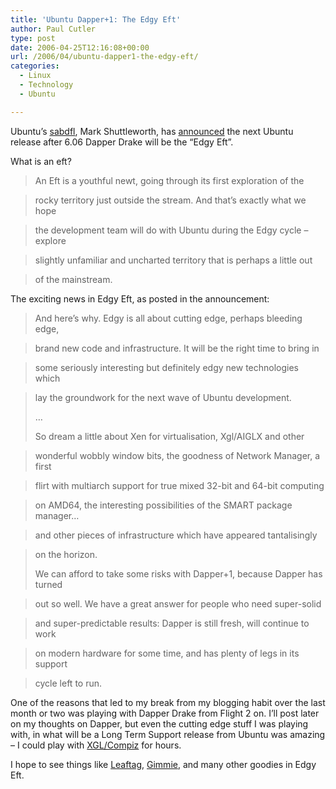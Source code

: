 ```yaml
---
title: 'Ubuntu Dapper+1: The Edgy Eft'
author: Paul Cutler
type: post
date: 2006-04-25T12:16:08+00:00
url: /2006/04/ubuntu-dapper1-the-edgy-eft/
categories:
  - Linux
  - Technology
  - Ubuntu

---
```

Ubuntu&#8217;s [sabdfl][1], Mark Shuttleworth, has [announced][2] the next Ubuntu release after 6.06 Dapper Drake will be the &#8220;Edgy Eft&#8221;.

What is an eft?

> An Eft is a youthful newt, going through its first exploration of the
  
> rocky territory just outside the stream. And that&#8217;s exactly what we hope
  
> the development team will do with Ubuntu during the Edgy cycle &#8211; explore
  
> slightly unfamiliar and uncharted territory that is perhaps a little out
  
> of the mainstream. 

The exciting news in Edgy Eft, as posted in the announcement:

> And here&#8217;s why. Edgy is all about cutting edge, perhaps bleeding edge,
  
> brand new code and infrastructure. It will be the right time to bring in
  
> some seriously interesting but definitely edgy new technologies which
  
> lay the groundwork for the next wave of Ubuntu development.
> 
> &#8230;
> 
> So dream a little about Xen for virtualisation, Xgl/AIGLX and other
  
> wonderful wobbly window bits, the goodness of Network Manager, a first
  
> flirt with multiarch support for true mixed 32-bit and 64-bit computing
  
> on AMD64, the interesting possibilities of the SMART package manager&#8230;
  
> and other pieces of infrastructure which have appeared tantalisingly
  
> on the horizon.
> 
> We can afford to take some risks with Dapper+1, because Dapper has turned
  
> out so well. We have a great answer for people who need super-solid
  
> and super-predictable results: Dapper is still fresh, will continue to work
  
> on modern hardware for some time, and has plenty of legs in its support
  
> cycle left to run.

One of the reasons that led to my break from my blogging habit over the last month or two was playing with Dapper Drake from Flight 2 on. I&#8217;ll post later on my thoughts on Dapper, but even the cutting edge stuff I was playing with, in what will be a Long Term Support release from Ubuntu was amazing &#8211; I could play with [XGL/Compiz][3] for hours.

I hope to see things like [Leaftag][4], [Gimmie][5], and many other goodies in Edgy Eft.

 [1]: http://fridge.ubuntu.com/glossary#term8
 [2]: https://lists.ubuntu.com/archives/ubuntu-announce/2006-April/000064.html
 [3]: http://en.opensuse.org/Xgl
 [4]: http://www.chipx86.com/wiki/Leaftag
 [5]: http://www.beatniksoftware.com/gimmie/
